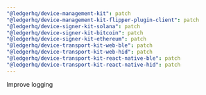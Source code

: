 ```yaml
---
"@ledgerhq/device-management-kit": patch
"@ledgerhq/device-management-kit-flipper-plugin-client": patch
"@ledgerhq/device-signer-kit-solana": patch
"@ledgerhq/device-signer-kit-bitcoin": patch
"@ledgerhq/device-signer-kit-ethereum": patch
"@ledgerhq/device-transport-kit-web-ble": patch
"@ledgerhq/device-transport-kit-web-hid": patch
"@ledgerhq/device-transport-kit-react-native-ble": patch
"@ledgerhq/device-transport-kit-react-native-hid": patch
---
```


Improve logging
